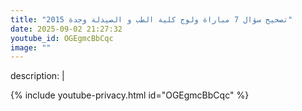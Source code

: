```yaml
---
title: "تصحيح سؤال 7 مباراة ولوج كلية الطب و الصيدلة وجدة 2015"
date: 2025-09-02 21:27:32 
youtube_id: OGEgmcBbCqc
image: ""
---
```

description: |
  
{% include youtube-privacy.html id="OGEgmcBbCqc" %}
